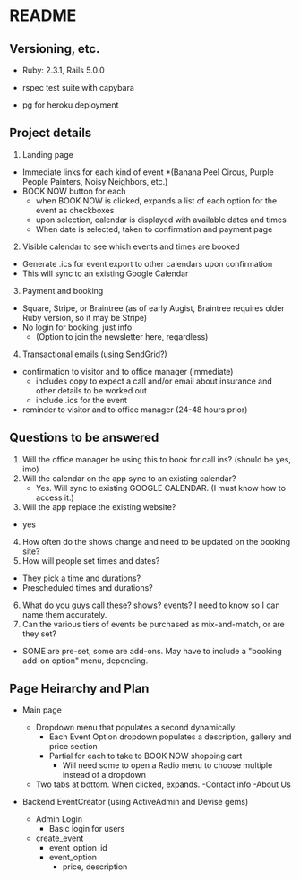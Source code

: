 # README

## Versioning, etc.

* Ruby: 2.3.1, Rails 5.0.0

* rspec test suite with capybara

* pg for heroku deployment

## Project details

1. Landing page
  * Immediate links for each kind of event 
    *(Banana Peel Circus, Purple People Painters, Noisy Neighbors, etc.)
  * BOOK NOW button for each
    * when BOOK NOW is clicked, expands a list of each option for the event as checkboxes
    * upon selection, calendar is displayed with available dates and times
    * When date is selected, taken to confirmation and payment page

2. Visible calendar to see which events and times are booked
  * Generate .ics for event export to other calendars upon confirmation
  * This will sync to an existing Google Calendar

3. Payment and booking
  * Square, Stripe, or Braintree (as of early Augist, Braintree requires older Ruby version, so it may be Stripe)
  * No login for booking, just info
    * (Option to join the newsletter here, regardless)

4. Transactional emails (using SendGrid?)
  * confirmation to visitor and to office manager (immediate)
    * includes copy to expect a call and/or email about insurance and other details to be worked out
    * include .ics for the event
  * reminder to visitor and to office manager (24-48 hours prior)


## Questions to be answered

1. Will the office manager be using this to book for call ins? (should be yes, imo)
2. Will the calendar on the app sync to an existing calendar?
    * Yes. Will sync to existing GOOGLE CALENDAR. (I must know how to access it.)
3. Will the app replace the existing website? 
  * yes
4. How often do the shows change and need to be updated on the booking site?
5. How will people set times and dates? 
  * They pick a time and durations?
  * Prescheduled times and durations?
6. What do you guys call these? shows? events? I need to know so I can name them accurately.
7. Can the various tiers of events be purchased as mix-and-match, or are they set?
  * SOME are pre-set, some are add-ons. May have to include a "booking add-on option" menu, depending.


## Page Heirarchy and Plan

* Main page
  - Dropdown menu that populates a second dynamically.
     - Each Event Option dropdown populates a description, gallery and price section
      - Partial for each to take to BOOK NOW shopping cart
        - Will need some to open a Radio menu to choose multiple instead of a dropdown
  - Two tabs at bottom. When clicked, expands.
    -Contact info
    -About Us

* Backend EventCreator (using ActiveAdmin and Devise gems) 
  - Admin Login
    - Basic login for users
  - create_event 
    - event_option_id
    - event_option
      - price, description
 